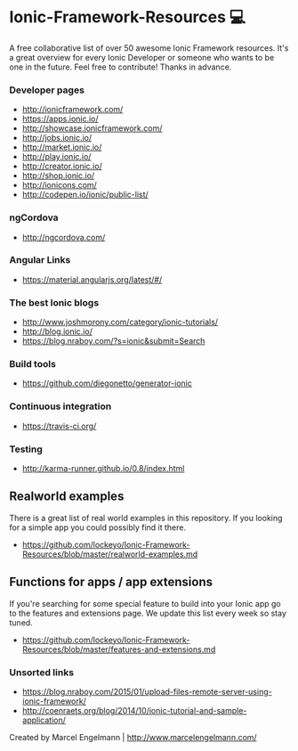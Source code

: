 # Ionic-Framework-Resources :computer:
A free collaborative list of over 50 awesome Ionic Framework resources. It's a great overview for every Ionic Developer or someone who wants to be one in the future. Feel free to contribute! Thanks in advance.

### Developer pages
* http://ionicframework.com/
* https://apps.ionic.io/
* http://showcase.ionicframework.com/
* http://jobs.ionic.io/
* http://market.ionic.io/
* http://play.ionic.io/
* http://creator.ionic.io/
* http://shop.ionic.io/
* http://ionicons.com/
* http://codepen.io/ionic/public-list/

### ngCordova
* http://ngcordova.com/

### Angular Links
* https://material.angularjs.org/latest/#/

### The best Ionic blogs
* http://www.joshmorony.com/category/ionic-tutorials/
* http://blog.ionic.io/
* https://blog.nraboy.com/?s=ionic&submit=Search

### Build tools
* https://github.com/diegonetto/generator-ionic

### Continuous integration
* https://travis-ci.org/

### Testing
* http://karma-runner.github.io/0.8/index.html

## Realworld examples

There is a great list of real world examples in this repository. If you looking for a simple app you could possibly find it there.
* https://github.com/lockeyo/Ionic-Framework-Resources/blob/master/realworld-examples.md

## Functions for apps / app extensions

If you're searching for some special feature to build into your Ionic app go to the features and extensions page. We update this list every week so stay tuned.
* https://github.com/lockeyo/Ionic-Framework-Resources/blob/master/features-and-extensions.md

### Unsorted links
* https://blog.nraboy.com/2015/01/upload-files-remote-server-using-ionic-framework/
* http://coenraets.org/blog/2014/10/ionic-tutorial-and-sample-application/


Created by Marcel Engelmann | http://www.marcelengelmann.com/
